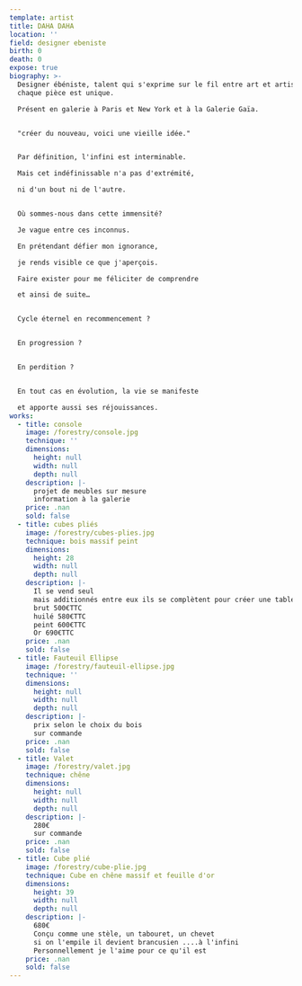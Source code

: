 ```yaml
---
template: artist
title: DAHA DAHA
location: ''
field: designer ebeniste
birth: 0
death: 0
expose: true
biography: >-
  Designer ébéniste, talent qui s'exprime sur le fil entre art et artisanat,
  chaque pièce est unique.

  Présent en galerie à Paris et New York et à la Galerie Gaïa.


  "créer du nouveau, voici une vieille idée."


  Par définition, l'infini est interminable.

  Mais cet indéfinissable n'a pas d'extrémité, 

  ni d'un bout ni de l'autre.


  Où sommes-nous dans cette immensité?

  Je vague entre ces inconnus. 

  En prétendant défier mon ignorance, 

  je rends visible ce que j'aperçois. 

  Faire exister pour me féliciter de comprendre 

  et ainsi de suite…


  Cycle éternel en recommencement ?


  En progression ?


  En perdition ?


  En tout cas en évolution, la vie se manifeste 

  et apporte aussi ses réjouissances.
works:
  - title: console
    image: /forestry/console.jpg
    technique: ''
    dimensions:
      height: null
      width: null
      depth: null
    description: |-
      projet de meubles sur mesure 
      information à la galerie
    price: .nan
    sold: false
  - title: cubes pliés
    image: /forestry/cubes-plies.jpg
    technique: bois massif peint
    dimensions:
      height: 28
      width: null
      depth: null
    description: |-
      Il se vend seul 
      mais additionnés entre eux ils se complètent pour créer une table 
      brut 500€TTC
      huilé 580€TTC
      peint 600€TTC
      Or 690€TTC
    price: .nan
    sold: false
  - title: Fauteuil Ellipse
    image: /forestry/fauteuil-ellipse.jpg
    technique: ''
    dimensions:
      height: null
      width: null
      depth: null
    description: |-
      prix selon le choix du bois 
      sur commande
    price: .nan
    sold: false
  - title: Valet
    image: /forestry/valet.jpg
    technique: chêne
    dimensions:
      height: null
      width: null
      depth: null
    description: |-
      280€
      sur commande
    price: .nan
    sold: false
  - title: Cube plié
    image: /forestry/cube-plie.jpg
    technique: Cube en chêne massif et feuille d'or
    dimensions:
      height: 39
      width: null
      depth: null
    description: |-
      680€
      Conçu comme une stèle, un tabouret, un chevet 
      si on l'empile il devient brancusien ....à l'infini
      Personnellement je l'aime pour ce qu'il est
    price: .nan
    sold: false
---
```


